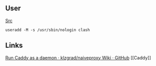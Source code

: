 ## User
[Src](https://mritd.com/2022/02/06/clash-tproxy/)
```
useradd -M -s /usr/sbin/nologin clash
```

## Links
[Run Caddy as a daemon · klzgrad/naiveproxy Wiki · GitHub](https://github.com/klzgrad/naiveproxy/wiki/Run-Caddy-as-a-daemon)
[[Caddy]]